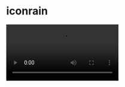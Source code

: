 # iconrain
![Watch the video](https://github.com/hwq992689548/iconrain/blob/c32518c2e0844dc6913aec91fec47b23fd954926/%E5%B1%8F%E5%B9%95%E5%BD%95%E5%88%B62021-02-27%E4%B8%8A%E5%8D%889.37.19.mov)
 
